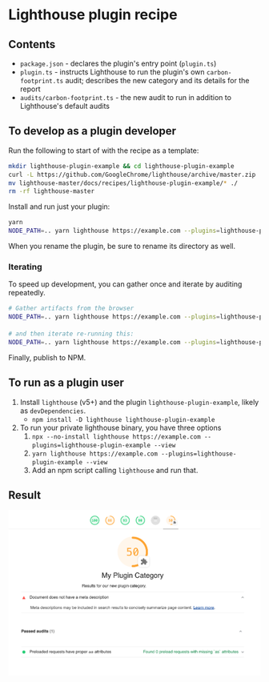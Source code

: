 # Lighthouse plugin recipe

## Contents
- `package.json` - declares the plugin's entry point (`plugin.ts`)
- `plugin.ts` - instructs Lighthouse to run the plugin's own `carbon-footprint.ts` audit; describes the new category and its details for the report
- `audits/carbon-footprint.ts` - the new audit to run in addition to Lighthouse's default audits

## To develop as a plugin developer

Run the following to start of with the recipe as a template:

```sh
mkdir lighthouse-plugin-example && cd lighthouse-plugin-example
curl -L https://github.com/GoogleChrome/lighthouse/archive/master.zip | tar -xzv
mv lighthouse-master/docs/recipes/lighthouse-plugin-example/* ./
rm -rf lighthouse-master
```

Install and run just your plugin:

```sh
yarn
NODE_PATH=.. yarn lighthouse https://example.com --plugins=lighthouse-plugin-example --only-categories=lighthouse-plugin-example --view
```

When you rename the plugin, be sure to rename its directory as well.

### Iterating
To speed up development, you can gather once and iterate by auditing repeatedly.

```sh
# Gather artifacts from the browser
NODE_PATH=.. yarn lighthouse https://example.com --plugins=lighthouse-plugin-example --only-categories=lighthouse-plugin-example --gather-mode

# and then iterate re-running this:
NODE_PATH=.. yarn lighthouse https://example.com --plugins=lighthouse-plugin-example --only-categories=lighthouse-plugin-example --audit-mode --view
```

Finally, publish to NPM.

## To run as a plugin user

1. Install `lighthouse` (v5+) and the plugin `lighthouse-plugin-example`, likely as `devDependencies`. 
   * `npm install -D lighthouse lighthouse-plugin-example`
1. To run your private lighthouse binary, you have three options
   1. `npx --no-install lighthouse https://example.com --plugins=lighthouse-plugin-example --view`
   1. `yarn lighthouse https://example.com --plugins=lighthouse-plugin-example --view`
   1. Add an npm script calling `lighthouse` and run that.


## Result

![Screenshot of report with plugin results](./plugin-recipe-screenshot.png)
